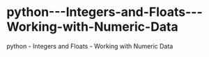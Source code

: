 # python---Integers-and-Floats---Working-with-Numeric-Data
python - Integers and Floats - Working with Numeric Data
